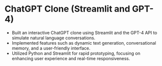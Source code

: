 # ChatGPT Clone (Streamlit and GPT-4)

- Built an interactive ChatGPT clone using Streamlit and the GPT-4 API to simulate natural language conversations.
- Implemented features such as dynamic text generation, conversational memory, and a user-friendly interface.
- Utilized Python and Streamlit for rapid prototyping, focusing on enhancing user experience and real-time responsiveness.
